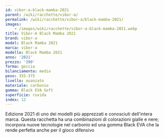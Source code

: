 ```yaml
---
id: vibor-a-black-mamba-2021
parent: /wiki/racchette/vibor-a/
permalink: /wiki/racchette/vibor-a/black-mamba-2021/
images:
    - /images/wiki/racchette/vibor-a-black-mamba-2021.webp
title: Vibor-A Black Mamba 2021
brand: vibor-a
model: Black Mamba 2021
marca: vibor-a
modello: Black Mamba 2021
anno: '2021'
prezzo: '390'
forma: goccia
bilanciamento: medio
peso: 355-375
livello: avanzato
materiale: carbonio
gomma: Black EVA Soft
superficie: ruvida
index: 12
---
```

Edizione 2021 di uno dei modelli più apprezzati e conosciuti dell'intera marca. Questa racchetta ha una combinazioni di colorazioni gialle e nere; incorpora nuove tecnologie nel carbonio ed una gomma Black EVA che la rende perfetta anche per il gioco difensivo